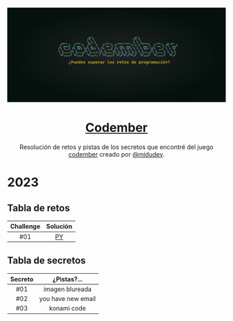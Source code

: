 <div align="center">

![Codember](./images/codember.webp)

# [Codember](https://codember.dev)

Resolución de retos y pistas de los secretos que encontré del juego [codember](https://codember.dev/) creado por [@midudev](https://github.com/midudev/).

</div>

# 2023

## Tabla de retos

| Challenge |                                   Solución                                   |
| :-------: | :--------------------------------------------------------------------------: |
|    #01    | [PY](2023/challenge1.py) |

## Tabla de secretos

| Secreto |   ¿Pistas?...      |
| :-----: | :----------------: |
|   #01   | imagen blureada    |
|   #02   | you have new email |
|   #03   | konami code        |
